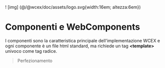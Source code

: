 <!--DESC: {icon:{name:"explore"},id:8} -->

! [img] (@/@wcex/doc/assets/logo.svg{width:16em; altezza:6em})

# Componenti e WebComponents

I componenti sono la caratteristica principale dell'implementazione WCEX e ogni componente è un file html standard, ma richiede un tag **\<template\>** univoco come tag radice.

> Perfezionamento
